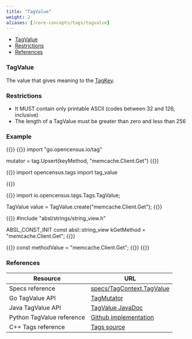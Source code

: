 ```yaml
---
title: "TagValue"
weight: 2
aliases: [/core-concepts/tags/tagvalue]
---
```


- [TagValue](#tagvalue)
- [Restrictions](#restrictions)
- [References](#references)

### TagValue
The value that gives meaning to the [TagKey](/tag/key).


### Restrictions
* It MUST contain only printable ASCII (codes between 32 and 126, inclusive)
* The length of a TagValue must be greater than zero and less than 256

### Example
{{<tabs Go Python Java CplusPlus NodeJS>}}
{{<highlight go>}}
import "go.opencensus.io/tag"

mutator = tag.Upsert(keyMethod, "memcache.Client.Get")
{{</highlight>}}

{{<highlight python>}}
import opencensus.tags import tag_value

{{</highlight>}}

{{<highlight java>}}
import io.opencensus.tags.Tags.TagValue;

TagValue value = TagValue.create("memcache.Client.Get");
{{</highlight>}}

{{<highlight cpp>}}
#include "absl/strings/string_view.h"

ABSL_CONST_INIT const absl::string_view kGetMethod =
    "memcache.Client.Get";
{{</highlight>}}

{{<highlight nodejs>}}
const methodValue = "memcache.Client.Get";
{{</highlight>}}
{{</tabs>}}

### References

Resource|URL
---|---
Specs reference|[specs/TagContext.TagValue](https://github.com/census-instrumentation/opencensus-specs/blob/master/tags/TagContext.md#tagvalue)
Go TagValue API|[TagMutator](https://godoc.org/go.opencensus.io/tag#Mutator)
Java TagValue API|[TagValue JavaDoc](https://static.javadoc.io/io.opencensus/opencensus-api/0.16.1/io/opencensus/tags/TagValue.html)
Python TagValue reference|[Github implementation](https://github.com/census-instrumentation/opencensus-python/blob/fc42d70f0c9f423b22d0d6a55cc1ffb0e3e478c8/opencensus/tags/tag_value.py#L15-L34)
C++ Tags reference|[Tags source](https://github.com/census-instrumentation/opencensus-cpp/tree/master/opencensus/tags)
